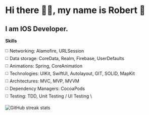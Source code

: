 # Hi there ✋🏼, my name is Robert 🦊
## I am IOS Developer.


**Skills** 

◻️ Networking: Alamofire, URLSession \
◻️ Data storage: CoreData, Realm, Firebase, UserDefaults \
◻️ Animations: Spring, CoreAnimation \
◻️ Technologies: UIKit, SwiftUI, Autolayout, GIT, SOLID, MapKit \
◻️ Architectures: MVС, MVP, MVVM \
◻️ Dependency Managers: CocoaPods \
◻️ Testing: TDD, Unit Testing / UI Testing \



![GitHub streak stats](https://github-readme-streak-stats.herokuapp.com/?user=Frankxz)  
